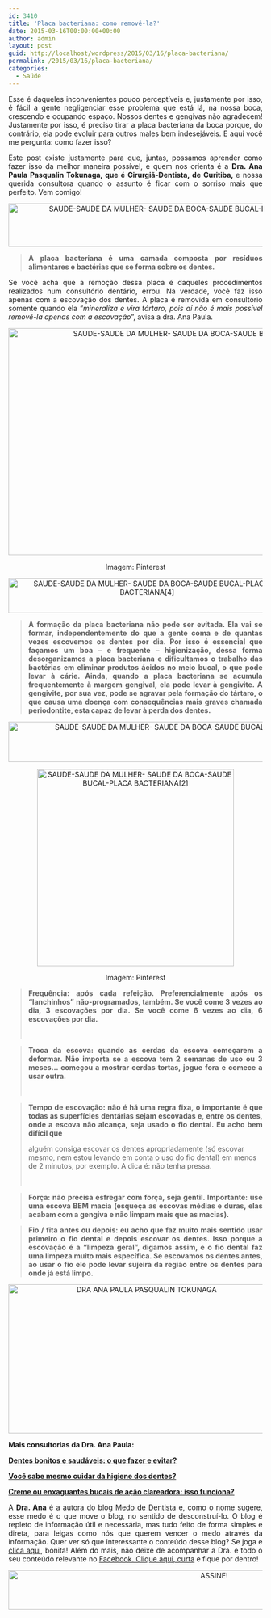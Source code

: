 ```yaml
---
id: 3410
title: 'Placa bacteriana: como removê-la?'
date: 2015-03-16T00:00:00+00:00
author: admin
layout: post
guid: http://localhost/wordpress/2015/03/16/placa-bacteriana/
permalink: /2015/03/16/placa-bacteriana/
categories:
  - Saúde
---
```

<p align="justify">
  Esse é daqueles inconvenientes pouco perceptíveis e, justamente por isso, é fácil a gente negligenciar esse problema que está lá, na nossa boca, crescendo e ocupando espaço. Nossos dentes e gengivas não agradecem! Justamente por isso, é preciso tirar a placa bacteriana da boca porque, do contrário, ela pode evoluir para outros males bem indesejáveis. E aqui você me pergunta: como fazer isso?
</p>

<p align="justify">
  Este post existe justamente para que, juntas, possamos aprender como fazer isso da melhor maneira possível, e quem nos orienta é a <strong>Dra. Ana Paula Pasqualin Tokunaga, que é Cirurgiã-Dentista, de Curitiba, </strong>e nossa querida consultora quando o assunto é ficar com o sorriso mais que perfeito. Vem comigo!
</p>

<p align="center">
  <a href="http://www.trololodemulher.com.br/blog/wp-content/uploads/2015/03/SAUDE-SAUDE-DA-MULHER-SAUDE-DA-BOCA-SAUDE-BUCAL-PLACA-BACTERIANA3.png"><img class="alignnone size-full wp-image-10853" src="http://www.trololodemulher.com.br/blog/wp-content/uploads/2015/03/SAUDE-SAUDE-DA-MULHER-SAUDE-DA-BOCA-SAUDE-BUCAL-PLACA-BACTERIANA3.png" alt="SAUDE-SAUDE DA MULHER- SAUDE DA BOCA-SAUDE BUCAL-PLACA BACTERIANA[3]" width="723" height="86" /></a>
</p>

> <p align="justify">
>   <strong>A placa bacteriana é uma camada composta por resíduos alimentares e bactérias que se forma sobre os dentes.</strong>
> </p>

<p align="justify">
  Se você acha que a remoção dessa placa é daqueles procedimentos realizados num consultório dentário, errou. Na verdade, você faz isso apenas com a escovação dos dentes. A placa é removida em consultório somente quando ela “<em>mineraliza e vira tártaro, pois aí não é mais possível removê-la apenas com a escovação</em>”, avisa a dra. Ana Paula.
</p>

<p align="center">
  <a href="http://www.trololodemulher.com.br/blog/wp-content/uploads/2015/03/SAUDE-SAUDE-DA-MULHER-SAUDE-DA-BOCA-SAUDE-BUCAL-PLACA-BACTERIANA.jpg"><img class="alignnone size-full wp-image-10851" src="http://www.trololodemulher.com.br/blog/wp-content/uploads/2015/03/SAUDE-SAUDE-DA-MULHER-SAUDE-DA-BOCA-SAUDE-BUCAL-PLACA-BACTERIANA.jpg" alt="SAUDE-SAUDE DA MULHER- SAUDE DA BOCA-SAUDE BUCAL-PLACA BACTERIANA" width="800" height="450" /></a>
</p>

<p align="center">
  Imagem: Pinterest
</p>

<p align="center">
  <a href="http://www.trololodemulher.com.br/blog/wp-content/uploads/2015/03/SAUDE-SAUDE-DA-MULHER-SAUDE-DA-BOCA-SAUDE-BUCAL-PLACA-BACTERIANA4.png"><img class="alignnone size-full wp-image-10854" src="http://www.trololodemulher.com.br/blog/wp-content/uploads/2015/03/SAUDE-SAUDE-DA-MULHER-SAUDE-DA-BOCA-SAUDE-BUCAL-PLACA-BACTERIANA4.png" alt="SAUDE-SAUDE DA MULHER- SAUDE DA BOCA-SAUDE BUCAL-PLACA BACTERIANA[4]" width="550" height="69" /></a>
</p>

> <p align="justify">
>   <strong>A formação da placa bacteriana não pode ser evitada. Ela vai se formar, independentemente do que a gente coma e de quantas vezes escovemos os dentes por dia. Por isso é essencial que façamos um boa &#8211; e frequente &#8211; higienização, dessa forma desorganizamos a placa bacteriana e dificultamos o trabalho das bactérias em eliminar produtos ácidos no meio bucal, o que pode levar à cárie. Ainda, quando a placa bacteriana se acumula frequentemente à margem gengival, ela pode levar à gengivite. A gengivite, por sua vez, pode se agravar pela formação do tártaro, o que causa uma doença com consequências mais graves chamada periodontite, esta capaz de levar à perda dos dentes.</strong>
> </p>

<p align="center">
  <a href="http://www.trololodemulher.com.br/blog/wp-content/uploads/2015/03/SAUDE-SAUDE-DA-MULHER-SAUDE-DA-BOCA-SAUDE-BUCAL-PLACA-BACTERIANA5.png"><img class="alignnone size-full wp-image-10855" src="http://www.trololodemulher.com.br/blog/wp-content/uploads/2015/03/SAUDE-SAUDE-DA-MULHER-SAUDE-DA-BOCA-SAUDE-BUCAL-PLACA-BACTERIANA5.png" alt="SAUDE-SAUDE DA MULHER- SAUDE DA BOCA-SAUDE BUCAL-PLACA BACTERIANA[5]" width="746" height="80" /></a>
</p>

<p align="center">
  <a href="http://www.trololodemulher.com.br/blog/wp-content/uploads/2015/03/SAUDE-SAUDE-DA-MULHER-SAUDE-DA-BOCA-SAUDE-BUCAL-PLACA-BACTERIANA2.jpg"><img class="alignnone size-full wp-image-10852" src="http://www.trololodemulher.com.br/blog/wp-content/uploads/2015/03/SAUDE-SAUDE-DA-MULHER-SAUDE-DA-BOCA-SAUDE-BUCAL-PLACA-BACTERIANA2.jpg" alt="SAUDE-SAUDE DA MULHER- SAUDE DA BOCA-SAUDE BUCAL-PLACA BACTERIANA[2]" width="390" height="390" /></a>
</p>

<p align="center">
  Imagem: Pinterest
</p>

> <p align="justify">
>   <strong>Frequência: após cada refeição. Preferencialmente após os &#8220;lanchinhos&#8221; não-programados, também. Se você come 3 vezes ao dia, 3 escovações por dia. Se você come 6 vezes ao dia, 6 escovações por dia.</strong>
> </p>
> 
> &nbsp;

> <p align="justify">
>   <strong>Troca da escova: quando as cerdas da escova começarem a deformar. Não importa se a escova tem 2 semanas de uso ou 3 meses&#8230; começou a mostrar cerdas tortas, jogue fora e comece a usar outra.</strong>
> </p>
> 
> &nbsp;

> <p align="justify">
>   <strong>Tempo de escovação: não é há uma regra fixa, o importante é que todas as superfícies dentárias sejam escovadas e, entre os dentes, onde a escova não alcança, seja usado o fio dental. Eu acho bem difícil que</strong>
> </p>
> 
> alguém consiga escovar os dentes apropriadamente (só escovar mesmo, nem estou levando em conta o uso do fio dental) em menos de 2 minutos, por exemplo. A dica é: não tenha pressa.
> 
> &nbsp;

> <p align="justify">
>   <strong>Força: não precisa esfregar com força, seja gentil. Importante: use uma escova BEM macia (esqueça as escovas médias e duras, elas acabam com a gengiva e não limpam mais que as macias).</strong>
> </p>

> <p align="justify">
>   <strong>Fio / fita antes ou depois: eu acho que faz muito mais sentido usar primeiro o fio dental e depois escovar os dentes. Isso porque a escovação é a &#8220;limpeza geral&#8221;, digamos assim, e o fio dental faz uma limpeza muito mais específica. Se escovamos os dentes antes, ao usar o fio ele pode levar sujeira da região entre os dentes para onde já está limpo.</strong>
> </p>

<p align="center">
  <a href="http://www.trololodemulher.com.br/blog/wp-content/uploads/2013/04/DRA-ANA-PAULA-PASQUALIN-TOKUNAGA.png"><img class="alignnone size-full wp-image-9417" src="http://www.trololodemulher.com.br/blog/wp-content/uploads/2013/04/DRA-ANA-PAULA-PASQUALIN-TOKUNAGA.png" alt="DRA ANA PAULA PASQUALIN TOKUNAGA" width="532" height="295" /></a>
</p>

<p align="justify">
  <strong>Mais consultorias da Dra. Ana Paula:</strong>
</p>

<p align="justify">
  <a href="http://www.trololodemulher.com.br/2013/05/27/dentes-bonitos/" target="_blank"><strong>Dentes bonitos e saudáveis: o que fazer e evitar?</strong></a>
</p>

<p align="justify">
  <a href="http://www.trololodemulher.com.br/2012/04/02/higiene-dos-dentes/" target="_blank"><strong>Você sabe mesmo cuidar da higiene dos dentes?</strong></a>
</p>

<p align="justify">
  <a href="http://www.trololodemulher.com.br/2011/07/27/saude-bucal/" target="_blank"><strong>Creme ou enxaguantes bucais de ação clareadora: isso funciona?</strong></a>
</p>

<p align="justify">
  A <strong>Dra. Ana</strong> é a autora do blog <a href="http://medodedentista.com.br/" target="_blank">Medo de Dentista</a> e, como o nome sugere, esse medo é o que move o blog, no sentido de desconstruí-lo. O blog é repleto de informação útil e necessária, mas tudo feito de forma simples e direta, para leigas como nós que querem vencer o medo através da informação. Quer ver só que interessante o conteúdo desse blog? Se joga e <a href="http://medodedentista.com.br/" target="_blank">clica aqui</a>, bonita! Além do mais, não deixe de acompanhar a Dra. e todo o seu conteúdo relevante no <a href="https://www.facebook.com/medodedentista?fref=ts" target="_blank">Facebook. Clique aqui, curta</a> e fique por dentro!
</p>

<p align="center">
  <a href="http://feedburner.google.com/fb/a/mailverify?uri=blogBichaFemea&loc=en_US" target="_blank"><img class="alignnone size-full wp-image-10439" src="http://www.trololodemulher.com.br/blog/wp-content/uploads/2014/09/ASSINE.png" alt="ASSINE!" width="800" height="78" /></a>
</p>

<p align="justify">